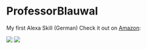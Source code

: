 # ProfessorBlauwal
My first Alexa Skill (German)
Check it out on [Amazon](http://amzn.to/2jozSjs): 

[![](https://ws-eu.amazon-adsystem.com/widgets/q?_encoding=UTF8&ASIN=B01N6P5HTX&Format=_SL250_&ID=AsinImage&MarketPlace=DE&ServiceVersion=20070822&WS=1&tag=budickeu-21)](https://www.amazon.de/dp/B01N6P5HTX/ref=as_li_ss_il?ie=UTF8&qid=1485336847&sr=8-1&keywords=Professor+Blauwal&linkCode=li3&tag=budickeu-21&linkId=aba63e431967098a0345cf5f458249ab)
![](https://ir-de.amazon-adsystem.com/e/ir?t=budickeu-21&l=li3&o=3&a=B01N6P5HTX)
